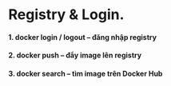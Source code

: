 # Registry & Login.

#### 1. docker login / logout – đăng nhập registry

#### 2. docker push – đẩy image lên registry

#### 3. docker search – tìm image trên Docker Hub
